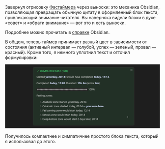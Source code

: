 ﻿Завернул отрисовку [Фастаймера](/notes/obsidian-fastimer) через выноски: это механика Obsidian, позволяющая превращать обычную цитату в оформленный блок текста, привлекающий внимание читателя. Вы наверняка видели блоки в духе «совет» и «обрати внимание» — вот это и есть выноски. 

Подробнее можно прочитать в [справке](https://help.obsidian.md/Editing+and+formatting/Callouts) Obsidian.

В общем, теперь таймер принимает разный цвет в зависимости от состояния (активный интервал — голубой, успех — зеленый, провал — красный). Кроме того, я немного уплотнил текст и отточил формулировки:

![Пример](example.png)

Получилось компактнее и симпатичнее простого блока текста, который я использовал до этого.